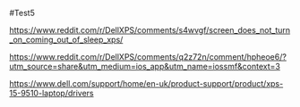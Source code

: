 #Test5

https://www.reddit.com/r/DellXPS/comments/s4wvgf/screen_does_not_turn_on_coming_out_of_sleep_xps/

https://www.reddit.com/r/DellXPS/comments/q2z72n/comment/hpheoe6/?utm_source=share&utm_medium=ios_app&utm_name=iossmf&context=3

https://www.dell.com/support/home/en-uk/product-support/product/xps-15-9510-laptop/drivers
